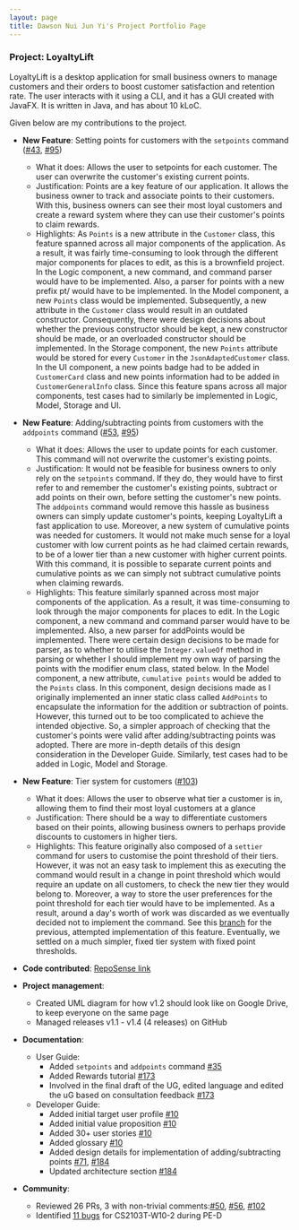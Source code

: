 ```yaml
---
layout: page
title: Dawson Nui Jun Yi's Project Portfolio Page
---
```


### Project: LoyaltyLift

LoyaltyLift is a desktop application for small business owners to manage customers and their orders to boost customer satisfaction and retention rate. The user interacts with it using a CLI, and it has a GUI created with JavaFX. It is written in Java, and has about 10 kLoC.

Given below are my contributions to the project.

* **New Feature**: Setting points for customers with the `setpoints` command ([\#43](https://github.com/AY2223S2-CS2103T-T09-3/tp/pull/43), [\#95](https://github.com/AY2223S2-CS2103T-T09-3/tp/pull/95))
  * What it does: Allows the user to setpoints for each customer. The user can overwrite the customer's existing current points.
  * Justification: Points are a key feature of our application. It allows the business owner to track and associate points to their customers. With this, business owners can see their most loyal customers and create a reward system where they can use their customer's points to claim rewards. 
  * Highlights: As `Points` is a new attribute in the `Customer` class, this feature spanned across all major components of the application. As a result, it was fairly time-consuming to look through the different major components for places to edit, as this is a brownfield project.
  In the Logic component, a new command, and command parser would have to be implemented. Also, a parser for points with a new prefix pt/ would have to be implemented.
  In the Model component, a new `Points` class would be implemented. Subsequently, a new attribute in the `Customer` class would result in an outdated constructor. Consequently, there were design decisions about whether the previous constructor should be kept, a new constructor should be made, or an overloaded constructor should be implemented.
  In the Storage component, the new `Points` attribute would be stored for every `Customer` in the `JsonAdaptedCustomer` class.
  In the UI component, a new points badge had to be added in `CustomerCard` class and new points information had to be added in `CustomerGeneralInfo` class.
  Since this feature spans across all major components, test cases had to similarly be implemented in Logic, Model, Storage and UI.

* **New Feature**: Adding/subtracting points from customers with the `addpoints` command ([\#53](https://github.com/AY2223S2-CS2103T-T09-3/tp/pull/53), [\#95](https://github.com/AY2223S2-CS2103T-T09-3/tp/pull/95))
  * What it does: Allows the user to update points for each customer. This command will not overwrite the customer's existing points. 
  * Justification: It would not be feasible for business owners to only rely on the `setpoints` command. If they do, they would have to first refer to and remember the customer's existing points, subtract or add points on their own, before setting the customer's new points. The `addpoints` command would remove this hassle as business owners can simply update customer's points, keeping LoyaltyLift a fast application to use.
  Moreover, a new system of cumulative points was needed for customers. It would not make much sense for a loyal customer with low current points as he had claimed certain rewards, to be of a lower tier than a new customer with higher current points. With this command, it is possible to separate current points and cumulative points as we can simply not subtract cumulative points when claiming rewards.
  * Highlights: This feature similarly spanned across most major components of the application. As a result, it was time-consuming to look through the major components for places to edit.
  In the Logic component, a new command and command parser would have to be implemented. Also, a new parser for addPoints would be implemented. There were certain design decisions to be made for parser, as to whether to utilise the `Integer.valueOf` method in parsing or whether I should implement my own way of parsing the points with the modifier enum class, stated below.
  In the Model component, a new attribute, `cumulative points` would be added to the `Points` class. In this component, design decisions made as I originally implemented an inner static class called `AddPoints` to encapsulate the information for the addition or subtraction of points. However, this turned out to be too complicated to achieve the intended objective. So, a simpler approach of checking that the customer's points were valid after adding/subtracting points was adopted. There are more in-depth details of this design consideration in the Developer Guide.
  Similarly, test cases had to be added in Logic, Model and Storage.

* **New Feature**: Tier system for customers ([\#103](https://github.com/AY2223S2-CS2103T-T09-3/tp/pull/103))
  * What it does: Allows the user to observe what tier a customer is in, allowing them to find their most loyal customers at a glance
  * Justification: There should be a way to differentiate customers based on their points, allowing business owners to perhaps provide discounts to customers in higher tiers.
  * Highlights: This feature originally also composed of a `settier` command for users to customise the point threshold of their tiers. However, it was not an easy task to implement this as executing the command would result in a change in point threshold which would require an update on all customers, to check the new tier they would belong to. Moreover, a way to store the user preferences for the point threshold for each tier would have to be implemented. As a result, around a day's worth of work was discarded as we eventually decided not to implement the command. See this [branch](https://github.com/Infrix/tp/tree/branch-set-tier-command) for the previous, attempted implementation of this feature. Eventually, we settled on a much simpler, fixed tier system with fixed point thresholds.

* **Code contributed**: [RepoSense link](https://nus-cs2103-ay2223s2.github.io/tp-dashboard/?search=Infrix&breakdown=true)

* **Project management**:
  * Created UML diagram for how v1.2 should look like on Google Drive, to keep everyone on the same page
  * Managed releases v1.1 - v1.4 (4 releases) on GitHub

* **Documentation**:
  * User Guide:
    * Added `setpoints` and `addpoints` command [\#35](https://github.com/AY2223S2-CS2103T-T09-3/tp/pull/35)
    * Added Rewards tutorial [\#173](https://github.com/AY2223S2-CS2103T-T09-3/tp/pull/173)
    * Involved in the final draft of the UG, edited language and edited the uG based on consultation feedback [\#173](https://github.com/AY2223S2-CS2103T-T09-3/tp/pull/173)
  * Developer Guide:
    * Added initial target user profile [\#10](https://github.com/AY2223S2-CS2103T-T09-3/tp/pull/10)
    * Added initial value proposition [\#10](https://github.com/AY2223S2-CS2103T-T09-3/tp/pull/10)
    * Added 30+ user stories [\#10](https://github.com/AY2223S2-CS2103T-T09-3/tp/pull/10)
    * Added glossary [\#10](https://github.com/AY2223S2-CS2103T-T09-3/tp/pull/10)
    * Added design details for implementation of adding/subtracting points [\#71](https://github.com/AY2223S2-CS2103T-T09-3/tp/pull/71), [\#184](https://github.com/AY2223S2-CS2103T-T09-3/tp/pull/184)
    * Updated architecture section [\#184](https://github.com/AY2223S2-CS2103T-T09-3/tp/pull/184)

* **Community**:
  * Reviewed 26 PRs, 3 with non-trivial comments:[\#50](https://github.com/AY2223S2-CS2103T-T09-3/tp/pull/50), [\#56](https://github.com/AY2223S2-CS2103T-T09-3/tp/pull/56), [\#102](https://github.com/AY2223S2-CS2103T-T09-3/tp/pull/102)
  * Identified [11 bugs](https://github.com/Infrix/ped/issuess) for CS2103T-W10-2 during PE-D
